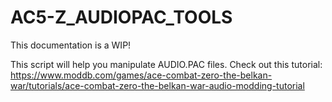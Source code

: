 # AC5-Z_AUDIOPAC_TOOLS
This documentation is a WIP!

This script will help you manipulate AUDIO.PAC files.
Check out this tutorial:
https://www.moddb.com/games/ace-combat-zero-the-belkan-war/tutorials/ace-combat-zero-the-belkan-war-audio-modding-tutorial